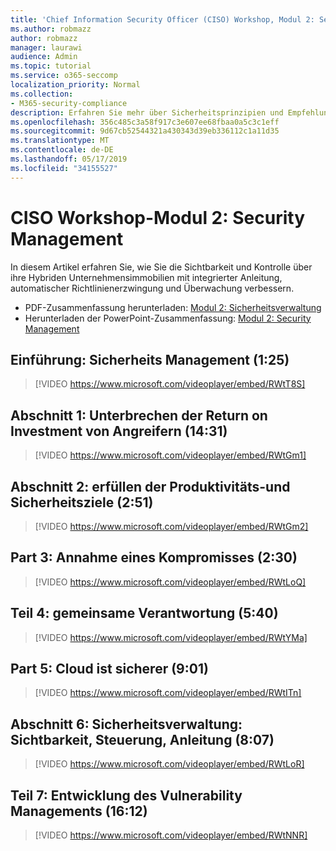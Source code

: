 ```yaml
---
title: 'Chief Information Security Officer (CISO) Workshop, Modul 2: Security Management'
ms.author: robmazz
author: robmazz
manager: laurawi
audience: Admin
ms.topic: tutorial
ms.service: o365-seccomp
localization_priority: Normal
ms.collection:
- M365-security-compliance
description: Erfahren Sie mehr über Sicherheitsprinzipien und Empfehlungen für die Modernisierung der Sicherheit in Ihrer Organisation.
ms.openlocfilehash: 356c485c3a58f917c3e607ee68fbaa0a5c3c1eff
ms.sourcegitcommit: 9d67cb52544321a430343d39eb336112c1a11d35
ms.translationtype: MT
ms.contentlocale: de-DE
ms.lasthandoff: 05/17/2019
ms.locfileid: "34155527"
---
```

# <a name="ciso-workshop-module-2-security-management"></a>CISO Workshop-Modul 2: Security Management 

In diesem Artikel erfahren Sie, wie Sie die Sichtbarkeit und Kontrolle über ihre Hybriden Unternehmensimmobilien mit integrierter Anleitung, automatischer Richtlinienerzwingung und Überwachung verbessern.

- PDF-Zusammenfassung herunterladen: [Modul 2: Sicherheitsverwaltung](media/ciso-workshop-2-security-management.pdf)
- Herunterladen der PowerPoint-Zusammenfassung: [Modul 2: Security Management](https://docs.microsoft.com/office365/securitycompliance/media/ciso-workshop-2-security-management.pptx)

## <a name="introduction-security-management-125"></a>Einführung: Sicherheits Management (1:25)

> [!VIDEO https://www.microsoft.com/videoplayer/embed/RWtT8S]

## <a name="part-1-disrupting-attacker-return-on-investment-1431"></a>Abschnitt 1: Unterbrechen der Return on Investment von Angreifern (14:31)

> [!VIDEO https://www.microsoft.com/videoplayer/embed/RWtGm1]

## <a name="part-2-meet-productivity-and-security-goals-251"></a>Abschnitt 2: erfüllen der Produktivitäts-und Sicherheitsziele (2:51)

> [!VIDEO https://www.microsoft.com/videoplayer/embed/RWtGm2]

## <a name="part-3-assume-compromise-230"></a>Part 3: Annahme eines Kompromisses (2:30)

> [!VIDEO https://www.microsoft.com/videoplayer/embed/RWtLoQ]

## <a name="part-4-shared-responsibility-540"></a>Teil 4: gemeinsame Verantwortung (5:40)

> [!VIDEO https://www.microsoft.com/videoplayer/embed/RWtYMa]

## <a name="part-5-cloud-is-more-secure-901"></a>Part 5: Cloud ist sicherer (9:01)

> [!VIDEO https://www.microsoft.com/videoplayer/embed/RWtITn]

## <a name="part-6-security-management-visibility-control-guidance-807"></a>Abschnitt 6: Sicherheitsverwaltung: Sichtbarkeit, Steuerung, Anleitung (8:07)

> [!VIDEO https://www.microsoft.com/videoplayer/embed/RWtLoR]

## <a name="part-7-evolution-of-vulnerability-management-1612"></a>Teil 7: Entwicklung des Vulnerability Managements (16:12)

> [!VIDEO https://www.microsoft.com/videoplayer/embed/RWtNNR]